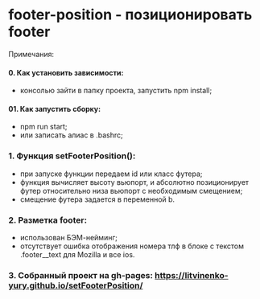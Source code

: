 # footer-position - позиционировать footer  
Примечания:

#### 0. Как установить зависимости:  
 - консолью зайти в папку проекта, запустить npm install;  

#### 01. Как запустить сборку:  
 - npm run start;  
 - или записать алиас в .bashrc;


### 1. Функция setFooterPosition():  
  - при запуске функции передаем id или класс футера;  
  - функция вычисляет высоту вьюпорт, и абсолютно позиционирует футер относительно низа вьюпорт с необходимым смещением;  
  - смещение футера задается в переменной b.  

  ### 2. Разметка footer:  
   - использован БЭМ-нейминг;  
  -  отсутствует ошибка отображения номера тлф в блоке с текстом .footer__text для Mozilla и все ios.  

 ### 3. Собранный проект на gh-pages: https://litvinenko-yury.github.io/setFooterPosition/  
